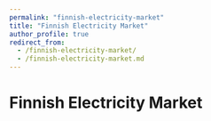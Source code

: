 ```yaml
---
permalink: "finnish-electricity-market"
title: "Finnish Electricity Market"
author_profile: true
redirect_from: 
  - /finnish-electricity-market/
  - /finnish-electricity-market.md
---
```


# Finnish Electricity Market

